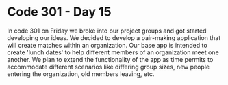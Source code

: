 # Code 301 - Day 15

In code 301 on Friday we broke into our project groups and got started developing our ideas.  We decided to develop a pair-making application that will create matches within an organization.  Our base app is intended to create 'lunch dates' to help different members of an organization meet one another.  We plan to extend the functionality of the app as time permits to accommodate different scenarios like differing group sizes, new people entering the organization, old members leaving, etc.
